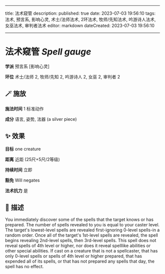 
---
title: 法术窥管
description: 
published: true
date: 2023-07-03 19:56:10
tags: 法术, 预言系, 影响心灵, 术士/法师法术, 2环法术, 牧师/先知法术, 吟游诗人法术, 女巫法术, 审判者法术
editor: markdown
dateCreated: 2023-07-03 19:56:10

---

# **法术窥管** *Spell gauge*

**学派** 预言系 \[影响心灵\] 

**环位** 术士/法师 2, 牧师/先知 2, 吟游诗人 2, 女巫 2, 审判者 2

## 🪄 施放

**施法时间** 1 标准动作

**成分** 语言, 姿势, 法器 (a silver piece)

## ✨ 效果 

**目标** one creature 

**距离** 近距 (25尺+5尺/2等级)  

**持续时间** 立即 

**豁免** Will negates

**法术抗力** 是

## 📖 描述

You immediately discover some of the spells that the target knows or has prepared. The number of spells revealed to you is equal to your caster level. The target's lowest-level spells are revealed first-ignoring 0-level spells-in a random order. Once all of the target's 1st-level spells are revealed, the spell begins revealing 2nd-level spells, then 3rd-level spells. This spell does not reveal spells of 4th level or higher, nor does it reveal spelllike abilities or other special abilities. If cast on a creature that is not a spellcaster, that has only 0-level spells or spells of 4th level or higher prepared, that has expended all of its spells, or that has not prepared any spells that day, the spell has no effect.
    
